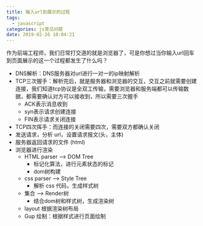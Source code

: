 ```yaml
---
title: 输入url到展示的过程
tags:
  - javascript
categories: js常见问题
date: 2019-02-26 10:04:21
---
```


作为前端工程师，我们日常打交道的就是浏览器了，可是你想过当你输入url回车到页面展示的这一个过程都发生了什么吗？

- DNS解析：DNS服务器对url进行一对一的ip映射解析 
- TCP三次握手：解析完后，就是服务器和浏览器的交互，交互之前就需要创建连接，我们知道tcp协议是全双工传输，需要浏览器和服务端都可以传输数据，都需要确认对方可以接收到，所以需要三次握手 
  * ACK表示消息收到
  * syn表示请求创建连接
  * FIN表示请求关闭连接
- TCP四次挥手：而连接的关闭需要四次，需要双方都确认关闭
- 发送请求，分析 url，设置请求报文(头，主体)
- 服务器返回请求的文件 (html)
- 浏览器进行渲染
  * HTML parser --> DOM Tree
    + 标记化算法，进行元素状态的标记
    + dom树构建
  * css parser  --> Style Tree
    + 解析 css 代码，生成样式树
  * 集合 -->  Render树
    + 结合dom树和样式树，生成渲染树
  * layout 根据渲染树布局
  * Gup 绘制：根据样式进行页面绘制